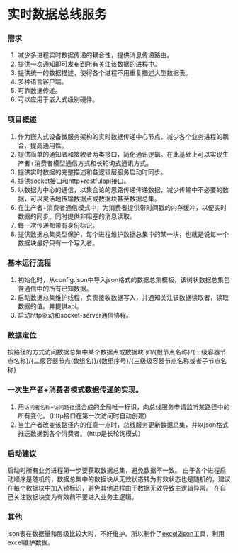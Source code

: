 实时数据总线服务
====
### 需求
1. 减少多进程实时数据传递的耦合性，提供消息传递路由。
2. 提供一次通知即可发布到所有关注该数据的进程中。
3. 提供统一的数据描述，使得各个进程不用重复描述大型数据表。
4. 多种语言客户端。
5. 可靠数据传递。
6. 可以应用于嵌入式级别硬件。

### 项目概述
1. 作为嵌入式设备微服务架构的实时数据传递中心节点，减少各个业务进程的耦合，提高通用性。
2. 提供简单的通知者和接收者两类接口，简化通讯逻辑。在此基础上可以实现生产者+消费者模型通信方式和长轮询式通讯方式。
3. 提供实时数据的完整描述和各逻辑层服务启动时同步。
4. 提供socket接口和http+restfulapi接口。
5. 以数据为中心的通信，以集合论的思路传递传递数据，减少传输中不必要的数据，可以灵活地传输数据点或数据块甚至数据总集。
6. 在生产者+消费者通信模式中，为消费者提供带时间戳的内存缓冲，以便实时数据的同步。同时提供非阻塞的消息读取。
7. 每一次传递都带有身份标识。
8. 提供数据总集类型保护，每个进程维护数据总集中的某一块，也就是说每一个数据块最好只有一个写入者。
### 基本运行流程
1. 初始化时，从config.json中导入json格式的数据总集模板，该树状数据总集包含通信中的所有已知数据。
2. 启动数据总集维护线程，负责接收数据写入，并通知关注该数据读取者，读取数据的值。并提供api。
3. 启动http驱动和socket-server通信协程。

### 数据定位
按路径的方式访问数据总集中某个数据点或数据块
如/{根节点名称}/{一级容器节点名称}/{二级容器节点(数组名)}/{数组序号}/{三级级容器节点名称或者子节点名称}

### 一次生产者+消费者模式数据传递的实现。
1. 用`访问者名称+访问路径`组合成的全局唯一标识，向总线服务申请监听某路径中的所有变化。（http接口在第一次访问时自动创建）
2. 当生产者改变该路径内的任意一点时，总线服务更新数据总集，并以json格式推送数据到各个消费者。（http是长轮询模式）

### 启动建议
启动时所有业务进程第一步要获取数据总集，避免数据不一致。
由于各个进程启动顺序是随机的，数据总集中的数据块从无效状态转为有效状态也是随机的，建议在每个数据块中加入锁标识，避免其他进程由于数据无效导致主逻辑异常。
在自己关注数据块变为有效前不要进入业务主逻辑。

### 其他
json表在数据量和层级比较大时，不好维护。所以制作了[excel2json](http://github.com/fsdaiff/excel2json)工具，利用excel维护数据。
